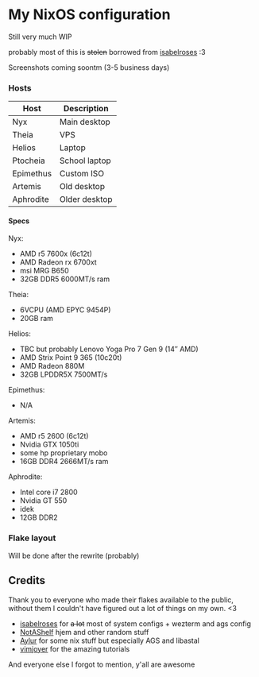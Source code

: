 # My NixOS configuration

Still very much WIP

probably most of this is ~~stolen~~ borrowed from [isabelroses](https://github.com/isabelroses/dotfiles) :3

Screenshots coming soontm (3-5 business days)

### Hosts

| Host      | Description   |
| --------- | ------------- |
| Nyx       | Main desktop  |
| Theia     | VPS           |
| Helios    | Laptop        |
| Ptocheia  | School laptop |
| Epimethus | Custom ISO    |
| Artemis   | Old desktop   |
| Aphrodite | Older desktop |

#### Specs

Nyx:

- AMD r5 7600x (6c12t)
- AMD Radeon rx 6700xt
- msi MRG B650
- 32GB DDR5 6000MT/s ram

Theia:

- 6VCPU (AMD EPYC 9454P)
- 20GB ram

Helios:

- TBC but probably Lenovo Yoga Pro 7 Gen 9 (14″ AMD)
- AMD Strix Point 9 365 (10c20t)
- AMD Radeon 880M
- 32GB LPDDR5X 7500MT/s

Epimethus:

- N/A

Artemis:

- AMD r5 2600 (6c12t)
- Nvidia GTX 1050ti
- some hp proprietary mobo
- 16GB DDR4 2666MT/s ram

Aphrodite:

- Intel core i7 2800
- Nvidia GT 550
- idek
- 12GB DDR2

### Flake layout

Will be done after the rewrite (probably)

## Credits

Thank you to everyone who made their flakes available to the public,
without them I couldn't have figured out a lot of things on my own. <3

- [isabelroses](https://github.com/isabelroses/dotfiles) for ~~a lot~~ most of system configs + wezterm and ags config
- [NotAShelf](https://github.com/NotAShelf/nyx) hjem and other random stuff
- [Aylur](https://github.com/Aylur/dotfiles) for some nix stuff but especially AGS and libastal
- [vimjoyer](https://github.com/vimjoyer) for the amazing tutorials

And everyone else I forgot to mention, y'all are awesome
